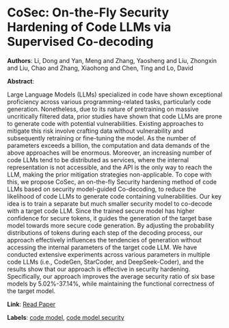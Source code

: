 # CoSec: On-the-Fly Security Hardening of Code LLMs via Supervised Co-decoding

**Authors**: Li, Dong and Yan, Meng and Zhang, Yaosheng and Liu, Zhongxin and Liu, Chao and Zhang, Xiaohong and Chen, Ting and Lo, David

**Abstract**:

Large Language Models (LLMs) specialized in code have shown exceptional proficiency across various programming-related tasks, particularly code generation. Nonetheless, due to its nature of pretraining on massive uncritically filtered data, prior studies have shown that code LLMs are prone to generate code with potential vulnerabilities. Existing approaches to mitigate this risk involve crafting data without vulnerability and subsequently retraining or fine-tuning the model. As the number of parameters exceeds a billion, the computation and data demands of the above approaches will be enormous. Moreover, an increasing number of code LLMs tend to be distributed as services, where the internal representation is not accessible, and the API is the only way to reach the LLM, making the prior mitigation strategies non-applicable.    To cope with this, we propose CoSec, an on-the-fly Security hardening method of code LLMs based on security model-guided Co-decoding, to reduce the likelihood of code LLMs to generate code containing vulnerabilities. Our key idea is to train a separate but much smaller security model to co-decode with a target code LLM. Since the trained secure model has higher confidence for secure tokens, it guides the generation of the target base model towards more secure code generation. By adjusting the probability distributions of tokens during each step of the decoding process, our approach effectively influences the tendencies of generation without accessing the internal parameters of the target code LLM. We have conducted extensive experiments across various parameters in multiple code LLMs (i.e., CodeGen, StarCoder, and DeepSeek-Coder), and the results show that our approach is effective in security hardening. Specifically, our approach improves the average security ratio of six base models by 5.02\%-37.14\%, while maintaining the functional correctness of the target model.

**Link**: [Read Paper](https://doi.org/10.1145/3650212.3680371)

**Labels**: [code model](../../labels/code_model.md), [code model security](../../labels/code_model_security.md)
